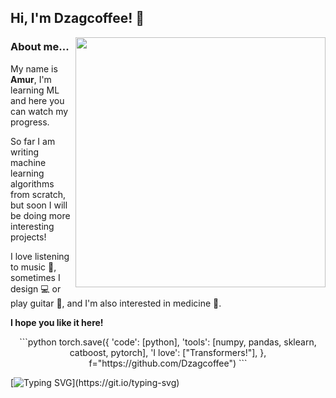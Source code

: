 <h2>Hi, I'm Dzagcoffee! 👋</h2>
<img align='right' width="400" src="https://64.media.tumblr.com/5267b4cbf5e94333b8b620fb87a09252/tumblr_prlro2RUTG1ue4ngy_500.gifv">

### About me... 
<p>My name is <b>Amur</b>, I'm learning ML and here you can watch my progress.</p>
<p>So far I am writing machine learning algorithms from scratch, but soon I will be doing more interesting projects!</p>
<p>I love listening to music 🎵, sometimes I design 💻 or play guitar 🎸, and I'm also interested in medicine 🧪.</p>
<p><b>I hope you like it here!</b></p>

<div align="center">
```python
torch.save({
    'code': [python],
    'tools': [numpy, pandas, sklearn, catboost, pytorch],
    'I love': ["Transformers!"],
}, f="https://github.com/Dzagcoffee")
```
</div>


[![Typing SVG](https://readme-typing-svg.herokuapp.com?font=Fira+Code&size=18&pause=5000&vCenter=true&width=500&lines=By+all+means%2C+let+us+light+our+darkest+hour!)](https://git.io/typing-svg)

